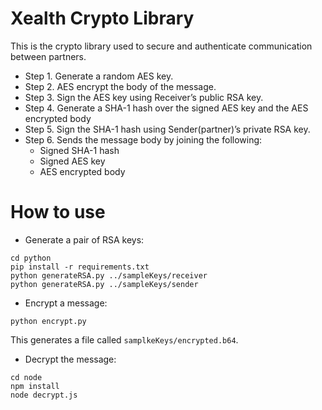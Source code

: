 # Xealth Crypto Library

This is the crypto library used to secure and authenticate communication between partners.

* Step 1. Generate a random AES key.
* Step 2. AES encrypt the body of the message.
* Step 3. Sign the AES key using Receiver’s public RSA key.
* Step 4. Generate a SHA-1 hash over the signed AES key and the AES encrypted body
* Step 5. Sign the SHA-1 hash using Sender(partner)’s private RSA key.
* Step 6. Sends the message body by joining the following:
  * Signed SHA-1 hash
  * Signed AES key
  * AES encrypted body

# How to use

* Generate a pair of RSA keys:

```
cd python
pip install -r requirements.txt
python generateRSA.py ../sampleKeys/receiver
python generateRSA.py ../sampleKeys/sender
```

* Encrypt a message:

```
python encrypt.py
```
This generates a file called `samplkeKeys/encrypted.b64`.

* Decrypt the message:

```
cd node
npm install
node decrypt.js
```
